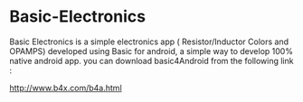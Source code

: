 # Basic-Electronics

Basic Electronics is a simple electronics app ( Resistor/Inductor Colors and OPAMPS) developed using Basic for android, a 
simple way to develop 100% native android app.
you can download basic4Android from the following link :

http://www.b4x.com/b4a.html
